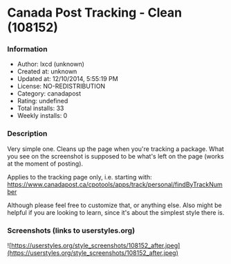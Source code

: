 # Canada Post Tracking - Clean (108152)

### Information
- Author: lxcd (unknown)
- Created at: unknown
- Updated at: 12/10/2014, 5:55:19 PM
- License: NO-REDISTRIBUTION
- Category: canadapost
- Rating: undefined
- Total installs: 33
- Weekly installs: 0


### Description
Very simple one. Cleans up the page when you're tracking a package. 
What you see on the screenshot is supposed to be what's left on the page (works at the moment of posting).

Applies to the tracking page only, i.e. starting with:
https://www.canadapost.ca/cpotools/apps/track/personal/findByTrackNumber

Although please feel free to customize that, or anything else. Also might be helpful if you are looking to learn, since it's about the simplest style there is.


### Screenshots (links to userstyles.org)
![https://userstyles.org/style_screenshots/108152_after.jpeg](https://userstyles.org/style_screenshots/108152_after.jpeg)


